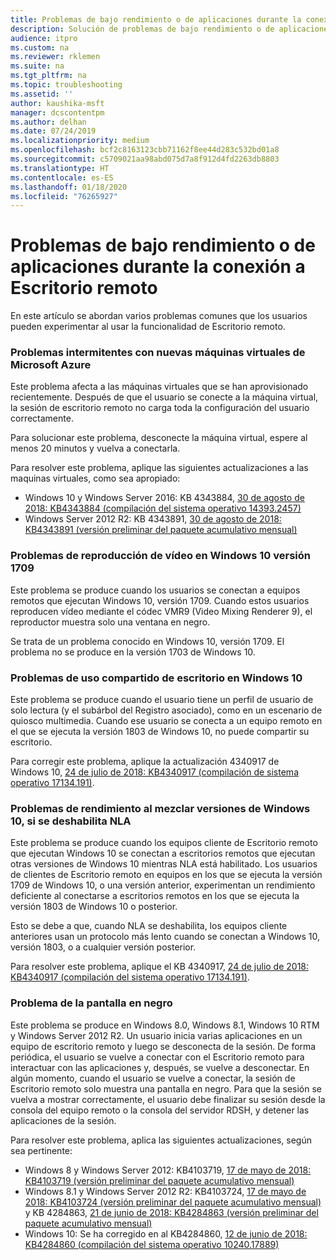 ```yaml
---
title: Problemas de bajo rendimiento o de aplicaciones durante la conexión a Escritorio remoto
description: Solución de problemas de bajo rendimiento o de aplicaciones durante la conexión a Escritorio remoto.
audience: itpro
ms.custom: na
ms.reviewer: rklemen
ms.suite: na
ms.tgt_pltfrm: na
ms.topic: troubleshooting
ms.assetid: ''
author: kaushika-msft
manager: dcscontentpm
ms.author: delhan
ms.date: 07/24/2019
ms.localizationpriority: medium
ms.openlocfilehash: bcf2c8163123cbb71162f8ee44d283c532bd01a8
ms.sourcegitcommit: c5709021aa98abd075d7a8f912d4fd2263db8803
ms.translationtype: HT
ms.contentlocale: es-ES
ms.lasthandoff: 01/18/2020
ms.locfileid: "76265927"
---
```

# <a name="poor-performance-or-application-problems-during-remote-desktop-connection"></a>Problemas de bajo rendimiento o de aplicaciones durante la conexión a Escritorio remoto

En este artículo se abordan varios problemas comunes que los usuarios pueden experimentar al usar la funcionalidad de Escritorio remoto.

### <a name="intermittent-problems-with-new-microsoft-azure-virtual-machines"></a>Problemas intermitentes con nuevas máquinas virtuales de Microsoft Azure

Este problema afecta a las máquinas virtuales que se han aprovisionado recientemente. Después de que el usuario se conecte a la máquina virtual, la sesión de escritorio remoto no carga toda la configuración del usuario correctamente.

Para solucionar este problema, desconecte la máquina virtual, espere al menos 20 minutos y vuelva a conectarla.

Para resolver este problema, aplique las siguientes actualizaciones a las maquinas virtuales, como sea apropiado:

  - Windows 10 y Windows Server 2016: KB 4343884, [30 de agosto de 2018: KB4343884 (compilación del sistema operativo 14393.2457)](https://support.microsoft.com/help/4343884/windows-10-update-kb4343884)
  - Windows Server 2012 R2: KB 4343891, [30 de agosto de 2018: KB4343891 (versión preliminar del paquete acumulativo mensual)](https://support.microsoft.com/help/4343891/windows-81-update-kb4343891)

### <a name="video-playback-issues-on-windows-10-version-1709"></a>Problemas de reproducción de vídeo en Windows 10 versión 1709

Este problema se produce cuando los usuarios se conectan a equipos remotos que ejecutan Windows 10, versión 1709. Cuando estos usuarios reproducen vídeo mediante el códec VMR9 (Video Mixing Renderer 9), el reproductor muestra solo una ventana en negro.

Se trata de un problema conocido en Windows 10, versión 1709. El problema no se produce en la versión 1703 de Windows 10.

### <a name="desktop-sharing-issues-on-windows-10"></a>Problemas de uso compartido de escritorio en Windows 10

Este problema se produce cuando el usuario tiene un perfil de usuario de solo lectura (y el subárbol del Registro asociado), como en un escenario de quiosco multimedia. Cuando ese usuario se conecta a un equipo remoto en el que se ejecuta la versión 1803 de Windows 10, no puede compartir su escritorio.

Para corregir este problema, aplique la actualización 4340917 de Windows 10, [24 de julio de 2018: KB4340917 (compilación de sistema operativo 17134.191)](https://support.microsoft.com/help/4340917/windows-10-update-kb4340917).

### <a name="performance-issues-when-mixing-versions-of-windows-10-if-nla-is-disabled"></a>Problemas de rendimiento al mezclar versiones de Windows 10, si se deshabilita NLA

Este problema se produce cuando los equipos cliente de Escritorio remoto que ejecutan Windows 10 se conectan a escritorios remotos que ejecutan otras versiones de Windows 10 mientras NLA está habilitado. Los usuarios de clientes de Escritorio remoto en equipos en los que se ejecuta la versión 1709 de Windows 10, o una versión anterior, experimentan un rendimiento deficiente al conectarse a escritorios remotos en los que se ejecuta la versión 1803 de Windows 10 o posterior.

Esto se debe a que, cuando NLA se deshabilita, los equipos cliente anteriores usan un protocolo más lento cuando se conectan a Windows 10, versión 1803, o a cualquier versión posterior.

Para resolver este problema, aplique el KB 4340917, [24 de julio de 2018: KB4340917 (compilación del sistema operativo 17134.191)](https://support.microsoft.com/help/4340917/windows-10-update-kb4340917).

### <a name="black-screen-issue"></a>Problema de la pantalla en negro

Este problema se produce en Windows 8.0, Windows 8.1, Windows 10 RTM y Windows Server 2012 R2. Un usuario inicia varias aplicaciones en un equipo de escritorio remoto y luego se desconecta de la sesión. De forma periódica, el usuario se vuelve a conectar con el Escritorio remoto para interactuar con las aplicaciones y, después, se vuelve a desconectar. En algún momento, cuando el usuario se vuelve a conectar, la sesión de Escritorio remoto solo muestra una pantalla en negro. Para que la sesión se vuelva a mostrar correctamente, el usuario debe finalizar su sesión desde la consola del equipo remoto o la consola del servidor RDSH, y detener las aplicaciones de la sesión.

Para resolver este problema, aplica las siguientes actualizaciones, según sea pertinente:

  - Windows 8 y Windows Server 2012: KB4103719, [17 de mayo de 2018: KB4103719 (versión preliminar del paquete acumulativo mensual)](https://support.microsoft.com/help/4103719/windows-server-2012-update-kb4103719)
  - Windows 8.1 y Windows Server 2012 R2: KB4103724, [17 de mayo de 2018: KB4103724 (versión preliminar del paquete acumulativo mensual)](https://support.microsoft.com/help/4103724/windows-81-update-kb4103724) y KB 4284863, [21 de junio de 2018: KB4284863 (versión preliminar del paquete acumulativo mensual)](https://support.microsoft.com/help/4284863/windows-81-update-kb4284863)
  - Windows 10: Se ha corregido en al KB4284860, [12 de junio de 2018: KB4284860 (compilación del sistema operativo 10240.17889)](https://support.microsoft.com/help/4284860/windows-10-update-kb4284860)
